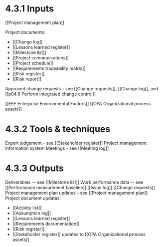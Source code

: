 # 4.3.1 Inputs
[[Project management plan]]

Project documents:
* [[Change log]] 
* [[Lessons learned register]] 
* [[Milestone list]]
* [[Project communications]]
* [[Project schedule]]
* [[Requirements traceability matrix]]
* [[Risk register]]
* [[Risk report]] 

Approved change requests - see [[Change requests]],  [[Change log]], and [[p04.6 Perform integrated change control]]

[[EEF Enterprise Environmental Factors]]
[[OPA Organizational process assets]]


# 4.3.2 Tools & techniques
Expert judgement - see [[Stakeholder register]]
Project management information system
Meetings - see [[Meeting log]]


# 4.3.3 Outputs
Deliverables -- see [[Milestone list]]
Work performance data -- see [[Performance measurement baseline]]
[[Issue log]]
[[Change requests]]
Project management plan updates - see [[Project management plan]]
Project document updates:
* [[Activity list]]
* [[Assumption log]]
* [[Lessons learned register]]
* [[Requirements documentation]]
* [[Risk register]]
* [[Stakeholder register]]
updates to [[OPA Organizational process assets]]

